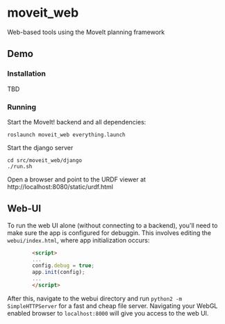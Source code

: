 moveit_web
==========

Web-based tools using the MoveIt planning framework


Demo
----

### Installation

TBD

### Running

Start the MoveIt! backend and all dependencies:

    roslaunch moveit_web everything.launch

Start the django server

    cd src/moveit_web/django
    ./run.sh

Open a browser and point to the URDF viewer at
http://localhost:8080/static/urdf.html

Web-UI
------

To run the web UI alone (without connecting to a backend), you'll need to make sure the app is configured for debuggin. This involves editing the `webui/index.html`, where app initialization occurs:

```html
        <script>
        ...
        config.debug = true;
	    app.init(config);
        ...
        </script>
```

After this, navigate to the webui directory and run `python2 -m SimpleHTTPServer` for a fast and cheap file server. Navigating your WebGL enabled browser to `localhost:8000` will give you access to the web UI.
